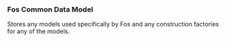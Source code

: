 ### Fos Common Data Model

Stores any models used specifically by Fos and any construction factories
for any of the models.